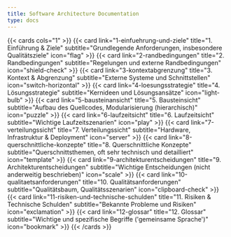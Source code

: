 ```yaml
---
title: Software Architecture Documentation
type: docs
---
```


{{< cards cols="1" >}}
{{< card link="1-einfuehrung-und-ziele" title="1. Einführung & Ziele" subtitle="Grundlegende Anforderungen, insbesondere Qualitätsziele" icon="flag" >}}
{{< card link="2-randbedingungen" title="2. Randbedingungen" subtitle="Regelungen und externe Randbedingungen" icon="shield-check" >}}
{{< card link="3-kontextabgrenzung" title="3. Kontext & Abgrenzung" subtitle="Externe Systeme und Schnittstellen" icon="switch-horizontal" >}}
{{< card link="4-loesungsstrategie" title="4. Lösungsstrategie" subtitle="Kernideen und Lösungsansätze" icon="light-bulb" >}}
{{< card link="5-bausteinansicht" title="5. Bausteinsicht" subtitle="Aufbau des Quellcodes, Modularisierung (hierarchisch)" icon="puzzle" >}}
{{< card link="6-laufzeitsicht" title="6. Laufzeitsicht" subtitle="Wichtige Laufzeitszenarien" icon="play" >}}
{{< card link="7-verteilungssicht" title="7. Verteilungssicht" subtitle="Hardware, Infrastruktur & Deployment" icon="server" >}}
{{< card link="8-querschnittliche-konzepte" title="8. Querschnittliche Konzepte" subtitle="Querschnittsthemen, oft sehr technisch und detailliert" icon="template" >}}
{{< card link="9-architekturentscheidungen" title="9. Architekturentscheidungen" subtitle="Wichtige Entscheidungen (nicht anderweitig beschrieben)" icon="scale" >}}
{{< card link="10-qualitaetsanforderungen" title="10. Qualitätsanforderungen" subtitle="Qualitätsbaum, Qualitätsszenarien" icon="clipboard-check" >}}
{{< card link="11-risiken-und-technische-schulden" title="11. Risiken & Technische Schulden" subtitle="Bekannte Probleme und Risiken" icon="exclamation" >}}
{{< card link="12-glossar" title="12. Glossar" subtitle="Wichtige und spezifische Begriffe ('gemeinsame Sprache')" icon="bookmark" >}}
{{< /cards >}}
